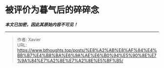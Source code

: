 # 被评价为暮气后的碎碎念

_**本文已加密，因此其原始内容不可见！**_

---

> 作者: Xavier  
> URL: https://www.bthoughts.top/posts/%E8%A2%AB%E8%AF%84%E4%BB%B7%E4%B8%BA%E6%9A%AE%E6%B0%94%E5%90%8E%E7%9A%84%E7%A2%8E%E7%A2%8E%E5%BF%B5/  


